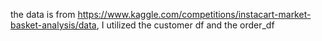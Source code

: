 the data is from https://www.kaggle.com/competitions/instacart-market-basket-analysis/data, I utilized the customer df and the order_df
